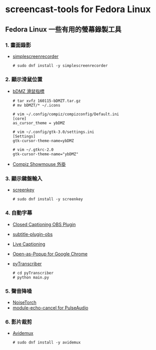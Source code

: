 # screencast-tools for Fedora Linux
## Fedora Linux 一些有用的螢幕錄製工具

### 1. 畫面錄影
* [simplescreenrecorder](https://www.maartenbaert.be/simplescreenrecorder/)

  ```
  # sudo dnf install -y simplescreenrecorder
  ```
### 2. 顯示滑鼠位置
* [bDMZ 滑鼠指標](https://www.gnome-look.org/p/999801/)

  ```
  # tar xvfz 160115-bDMZT.tar.gz
  # mv bDMZT/* ~/.icons
  
  # vim ~/.config/compiz/compizconfig/Default.ini
  [core]
  as_cursor_theme = ybDMZ                                                                         
  
  # vim ~/.config/gtk-3.0/settings.ini
  [Settings]
  gtk-cursor-theme-name=ybDMZ
  
  # vim ~/.gtkrc-2.0
  gtk-cursor-theme-name="ybDMZ"
  ```
* [Compiz Showmouse 外掛](http://wiki.compiz.org/Plugins/Showmouse)

### 3. 顯示鍵盤輸入
* [screenkey](https://www.thregr.org/~wavexx/software/screenkey/)

  ```
  # sudo dnf install -y screenkey
  ```

### 4. 自動字幕
* [Closed Captioning OBS Plugin](https://github.com/ratwithacompiler/OBS-captions-plugin)
* [subtitle-plugin-obs](https://github.com/devneto/subtitle-plugin-obs)
* [Live Captioning](https://github.com/MidCamp/live-captioning)
* [Open-as-Popup for Google Chrome](https://chrome.google.com/webstore/detail/open-as-popup/ncppfjladdkdaemaghochfikpmghbcpc)
* [pyTranscriber](https://github.com/raryelcostasouza/pyTranscriber)

  ```
  # cd pyTranscriber
  # python main.py
  ```

### 5. 聲音降噪
* [NoiseTorch](https://github.com/lawl/NoiseTorch)
* [module-echo-cancel for PulseAudio](https://www.freedesktop.org/wiki/Software/PulseAudio/Documentation/User/Modules/#module-echo-cancel)

### 6. 影片裁剪
* [Avidemux](http://www.avidemux.org/)

  ```
  # sudo dnf install -y avidemux
  ```
